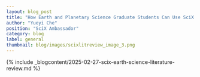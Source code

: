 ```yaml
---
layout: blog_post
title: "How Earth and Planetary Science Graduate Students Can Use SciX to Conduct Literature Searches"
author: "Yueyi Che"
position: "SciX Ambassador"
category: blog
label: general
thumbnail: blog/images/scixlitreview_image_3.png
---
```


{% include _blogcontent/2025-02-27-scix-earth-science-literature-review.md %}

